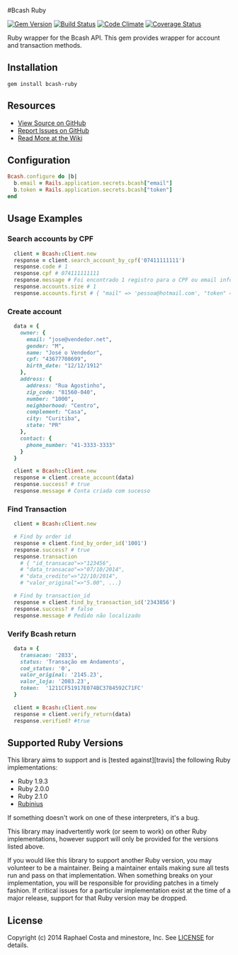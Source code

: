 #Bcash Ruby

[![Gem
Version](http://img.shields.io/gem/v/bcash-ruby.svg)](https://rubygems.org/gems/bcash-ruby)
[![Build Status](https://travis-ci.org/minestore/bcash-ruby.svg?branch=master)](https://travis-ci.org/minestore/bcash-ruby)
[![Code Climate](https://codeclimate.com/github/minestore/bcash-ruby/badges/gpa.svg)](https://codeclimate.com/github/minestore/bcash-ruby)
[![Coverage
Status](https://coveralls.io/repos/minestore/bcash-ruby/badge.png)](https://coveralls.io/r/minestore/bcash-ruby)

Ruby wrapper for the Bcash API. This gem provides wrapper for account and
transaction methods.

## Installation
    gem install bcash-ruby

## Resources
* [View Source on GitHub][code]
* [Report Issues on GitHub][issues]
* [Read More at the Wiki][wiki]

[code]: https://github.com/minestore/bcash-ruby
[issues]: https://github.com/minestore/bcash-ruby/issues
[wiki]: https://wiki.github.com/minestore/bcash-ruby

## Configuration

```ruby
Bcash.configure do |b|
  b.email = Rails.application.secrets.bcash["email"]
  b.token = Rails.application.secrets.bcash["token"]
end
```

## Usage Examples

### Search accounts by CPF

```ruby
  client = Bcash::Client.new
  response = client.search_account_by_cpf('07411111111')
  response.code # 1
  response.cpf # 074111111111
  response.message # Foi encontrado 1 registro para o CPF ou email informado!
  response.accounts.size # 1
  response.accounts.first # { "mail" => 'pessoa@hotmail.com', "token" => 'kx4F3mkZDlGUejQNKWdnP5Ttmk', "idClient" => '205' }
```

### Create account
```ruby
  data = {
    owner: {
      email: "jose@vendedor.net",
      gender: "M",
      name: "José o Vendedor",
      cpf: "43677708699",
      birth_date: "12/12/1912"
    },
    address: {
      address: "Rua Agostinho",
      zip_code: "81560-040",
      number: "1000",
      neighborhood: "Centro",
      complement: "Casa",
      city: "Curitiba",
      state: "PR"
    },
    contact: {
      phone_number: "41-3333-3333"
    }
  }

  client = Bcash::Client.new
  response = client.create_account(data)
  response.success? # true
  response.message # Conta criada com sucesso
```

### Find Transaction

```ruby
  client = Bcash::Client.new

  # Find by order id
  response = client.find_by_order_id('1001')
  response.success? # true
  response.transaction
    # { "id_transacao"=>"123456",
    # "data_transacao"=>"07/10/2014",
    # "data_credito"=>"22/10/2014",
    # "valor_original"=>"5.00", ...}

  # Find by transaction_id
  response = client.find_by_transaction_id('2343856')
  response.success? # false
  response.message # Pedido não localizado
```

### Verify Bcash return

```ruby
  data = {
    transacao: '2833',
    status: 'Transação em Andamento',
    cod_status: '0',
    valor_original: '2145.23',
    valor_loja: '2083.23',
    token:  '1211CF51917E074BC3784592C71FC'
  }

  client = Bcash::Client.new
  response = client.verify_return(data)
  response.verified? #true
```

## Supported Ruby Versions
This library aims to support and is [tested against][travis] the following Ruby
implementations:

* Ruby 1.9.3
* Ruby 2.0.0
* Ruby 2.1.0
* [Rubinius][]

[rubinius]: http://rubini.us/

If something doesn't work on one of these interpreters, it's a bug.

This library may inadvertently work (or seem to work) on other Ruby
implementations, however support will only be provided for the versions listed
above.

If you would like this library to support another Ruby version, you may
volunteer to be a maintainer. Being a maintainer entails making sure all tests
run and pass on that implementation. When something breaks on your
implementation, you will be responsible for providing patches in a timely
fashion. If critical issues for a particular implementation exist at the time
of a major release, support for that Ruby version may be dropped.

## License
Copyright (c) 2014 Raphael Costa and minestore, Inc. See [LICENSE][] for
details.

[license]: LICENSE
